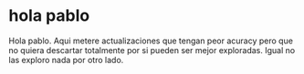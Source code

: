 # hola pablo

Hola pablo. Aqui metere actualizaciones que tengan peor acuracy pero que no quiera descartar totalmente por si pueden ser mejor exploradas. Igual no las exploro nada por otro lado.
